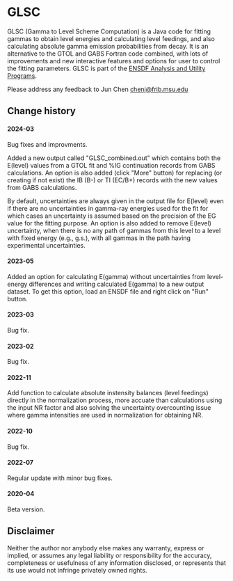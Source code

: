 # GLSC

GLSC (Gamma to Level Scheme Computation) is a Java code for fitting gammas to obtain level energies and calculating level feedings, and also calculating absolute gamma emission probabilities from decay. It is an alternative to the GTOL and GABS Fortran code combined, with lots of improvements and new interactive features and options for user to control the fitting parameters. GLSC is part of the [ENSDF Analysis and Utility Programs](https://nds.iaea.org/public/ensdf_pgm/).

Please address any feedback to Jun Chen chenj@frib.msu.edu

## Change history

#### 2024-03
Bug fixes and improvments. 

Added a new output called "GLSC_combined.out" which contains both the E(level) values from a GTOL fit and %IG continuation records from GABS calculations. An option is also added (click "More" button) for replacing (or creating if not exist) the IB (B-) or TI (EC/B+) records with the new values from GABS calculations.

By default, uncertainties are always given in the output file for E(level) even if there are no uncertainties in gamma-ray energies used for the fit for which cases an uncertainty is assumed based on the precision of the EG value for the fitting purpose. An option is also added to remove E(level) uncertainty, when there is no any path of gammas from this level to a level with fixed energy (e.g., g.s.), with all gammas in the path having experimental uncertainties.

#### 2023-05
Added an option for calculating E(gamma) without uncertainties from level-energy differences and writing calculated E(gamma) to a new output dataset. To get this option, load an ENSDF file and right click on "Run" button. 

#### 2023-03
Bug fix.

#### 2023-02
Bug fix.

#### 2022-11
Add function to calculate absolute instensity balances (level feedings) directly in the normalization process, more accuate than calculations using the input NR factor and also solving the uncertainty overcounting issue where gamma intensities are used in normalization for obtaining NR.

#### 2022-10
Bug fix.

#### 2022-07
Regular update with minor bug fixes. 

#### 2020-04
Beta version.

## Disclaimer

Neither the author nor anybody else makes any warranty, express or implied, or assumes any legal liability or responsibility for the accuracy, completeness or usefulness of any information disclosed, or represents that its use would not infringe privately owned rights.

